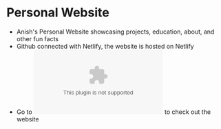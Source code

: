 # Personal Website

- Anish's Personal Website showcasing projects, education, about, and other fun facts
- Github connected with Netlify, the website is hosted on Netlify
- Go to ![](anishdeshpande.com) to check out the website
 
